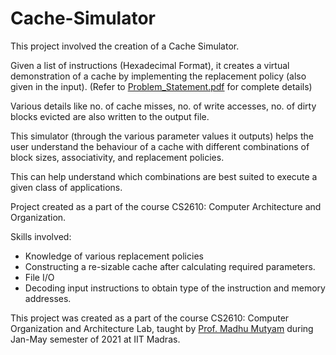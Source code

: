 # Cache-Simulator

This project involved the creation of a Cache Simulator. 

Given a list of instructions (Hexadecimal Format), it creates a virtual demonstration of a cache by implementing the replacement policy (also given in the input).
(Refer to [Problem_Statement.pdf](https://github.com/akshithsriram/Cache-Simulator/blob/main/Problem_Statement.pdf) for complete details)

Various details like no. of cache misses, no. of write accesses, no. of dirty blocks evicted are also written to the output file.

This simulator (through the various parameter values it outputs) helps the user understand the behaviour of a cache with different combinations of block sizes, associativity, and replacement policies. 

This can help understand which combinations are best suited to execute a given class of applications.

Project created as a part of the course CS2610: Computer Architecture and Organization.

Skills involved:
- Knowledge of various replacement policies
- Constructing a re-sizable cache after calculating required parameters.
- File I/O
- Decoding input instructions to obtain type of the instruction and memory addresses. 


This project was created as a part of the course CS2610: Computer Organization and Architecture Lab, taught by [Prof. Madhu Mutyam](http://www.cse.iitm.ac.in/~madhu/) during Jan-May semester of 2021 at IIT Madras.
